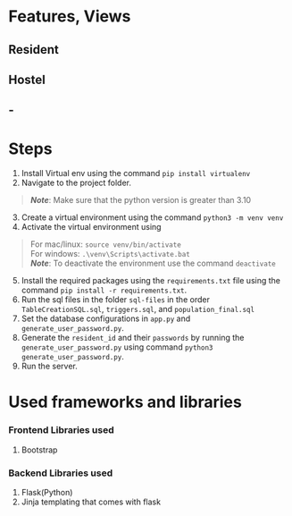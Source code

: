 # Features, Views
## Resident
## Hostel
## -

# Steps
1. Install Virtual env using the command `pip install virtualenv`
2. Navigate to the project folder.
> **_Note_**: Make sure that the python version is greater than 3.10
3. Create a virtual environment using the command `python3 -m venv venv`
4. Activate the virtual environment using 
> For mac/linux: `source venv/bin/activate`\
> For windows: `.\venv\Scripts\activate.bat`\
> **_Note_**: To deactivate the environment use the command `deactivate`
5. Install the required packages using the `requirements.txt` file using the command `pip install -r requirements.txt`.
6. Run the sql files in the folder `sql-files` in the order `TableCreationSQL.sql`, `triggers.sql`, and `population_final.sql`
7. Set the database configurations in `app.py` and `generate_user_password.py`.
8. Generate the `resident_id` and their `passwords` by running the `generate_user_password.py` using command `python3 generate_user_password.py`.
9. Run the server.


# Used frameworks and libraries
### Frontend Libraries used
1. Bootstrap
### Backend Libraries used
1. Flask(Python)
2. Jinja templating that comes with flask
